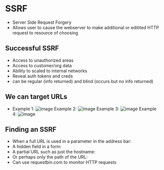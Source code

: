 # SSRF
* Server Side Request Forgery
* Allows user to cause the webserver to make additional or editited HTTP request to resource of choosing

## Successful SSRF
* Access to unauthorized areas
* Access to customer/org data
* Ability to scaled to internal networks
* Reveal auth tokens and creds
* can be regular (info returned) and blind (occurs but no info returned)

## We can target URLs 
* Example 1:
![image](https://github.com/goytia54/tryhackmebb/assets/13384055/f24e4e28-f60a-4301-bef0-45f5d5571dc0)
Example 2:
![image](https://github.com/goytia54/tryhackmebb/assets/13384055/9ad44261-f59c-4cc9-96fa-ae75de830b69)
Example 3:
![image](https://github.com/goytia54/tryhackmebb/assets/13384055/b0c67481-3671-4e1c-b948-923974243491)
Example 4:
![image](https://github.com/goytia54/tryhackmebb/assets/13384055/cb3cfc78-2db4-4c34-bf44-890d1114d854)

## Finding an SSRF
* When a full URL is used in a parameter in the address bar:
* A hidden field in a form:
* A partial URL such as just the hostname:
* Or perhaps only the path of the URL:
* Can use requestbin.com to monitor HTTP requests
